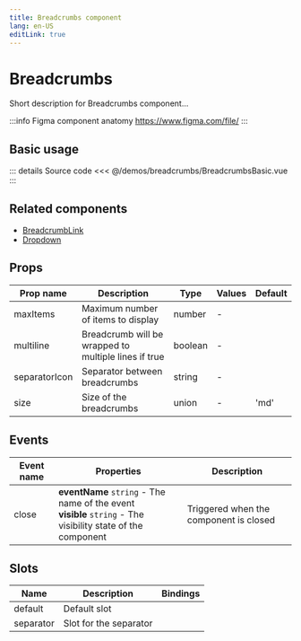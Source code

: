```yaml
---
title: Breadcrumbs component
lang: en-US
editLink: true
---
```


# Breadcrumbs

Short description for Breadcrumbs component...

:::info Figma component anatomy
https://www.figma.com/file/
:::

## Basic usage

<BreadcrumbsBasic />

::: details Source code
<<< @/demos/breadcrumbs/BreadcrumbsBasic.vue
:::

## Related components

- [BreadcrumbLink](/components/BreadcrumbLink/BreadcrumbLink.doc)
- [Dropdown](/components/Dropdown/Dropdown.doc)

## Props

| Prop name     | Description                                          | Type    | Values | Default |
| ------------- | ---------------------------------------------------- | ------- | ------ | ------- |
| maxItems      | Maximum number of items to display                   | number  | -      |         |
| multiline     | Breadcrumb will be wrapped to multiple lines if true | boolean | -      |         |
| separatorIcon | Separator between breadcrumbs                        | string  | -      |         |
| size          | Size of the breadcrumbs                              | union   | -      | 'md'    |

## Events

| Event name | Properties                                                                                                      | Description                            |
| ---------- | --------------------------------------------------------------------------------------------------------------- | -------------------------------------- |
| close      | **eventName** `string` - The name of the event<br/>**visible** `string` - The visibility state of the component | Triggered when the component is closed |

## Slots

| Name      | Description            | Bindings |
| --------- | ---------------------- | -------- |
| default   | Default slot           |          |
| separator | Slot for the separator |          |
